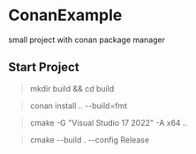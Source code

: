 # ConanExample
small project with conan package manager

## Start Project

> mkdir build && cd build

> conan install .. --build=fmt

> cmake -G "Visual Studio 17 2022" -A x64 ..

> cmake --build . --config Release 

